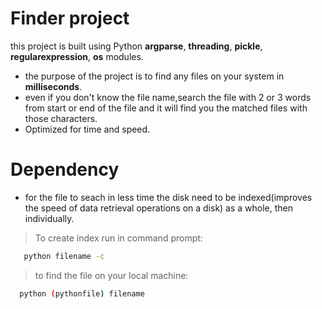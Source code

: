 # Finder project
this project is built using Python **argparse**, **threading**, **pickle**, **regularexpression**, **os** modules.
* the purpose of the project is to find any files on your system in **milliseconds**.
* even if you don't know the file name,search the file with 2 or 3 words from start or end of the file and it will find you the matched files with those characters.
* Optimized for time and speed.

# Dependency
* for the file to seach in less time the disk need to be indexed(improves the speed of data retrieval operations on a disk) as a whole, then individually.

> To create index run in command prompt:
```bash 
   python filename -c
```
> to find the file on your local machine:
```bash
  python (pythonfile) filename
  ```
